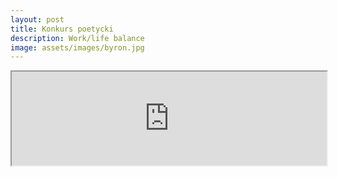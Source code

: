 ```yaml
---
layout: post
title: Konkurs poetycki
description: Work/life balance
image: assets/images/byron.jpg
---
```


<script src="https://autoserwis.leki.expert/static/iframeResizer.min.js"></script>

<iframe class="ifr" id="myIframe" src="https://natalia.leki.expert/petycjarf" style="width:100%;"></iframe>

<script>
  iFrameResize({ log: true }, '#myIframe')
</script>
